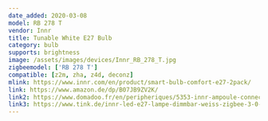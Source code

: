 ```yaml
---
date_added: 2020-03-08
model: RB 278 T
vendor: Innr
title: Tunable White E27 Bulb
category: bulb
supports: brightness
image: /assets/images/devices/Innr_RB_278_T.jpg
zigbeemodel: ['RB 278 T']
compatible: [z2m, zha, z4d, deconz]
mlink: https://www.innr.com/en/product/smart-bulb-comfort-e27-2pack/
link: https://www.amazon.de/dp/B07JB9ZV2K/
link2: https://www.domadoo.fr/en/peripheriques/5353-innr-ampoule-connectee-type-e27-zigbee-30-pack-de-2-ampoules-blanc-reglable-2200k-a-5000k-8718781552312.html
link3: https://www.tink.de/innr-led-e27-lampe-dimmbar-weiss-zigbee-3-0-rb-278-t-2-2er-set
---
```

